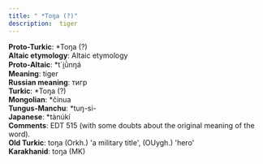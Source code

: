```yaml
---
title: " *Toŋa (?)"
description:  tiger
---
```


<strong>Proto-Turkic</strong>:  *Toŋa (?)<br>
<strong>Altaic etymology</strong>:  Altaic etymology<br>
<strong> Proto-Altaic</strong>:  *t`i̯ŭ̀nŋá<br>
<strong>Meaning</strong>:  tiger<br>
<strong>Russian meaning</strong>:  тигр<br>
<strong>Turkic</strong>:  *Toŋa (?)<br>
<strong>Mongolian</strong>:  *činua<br>
<strong>Tungus-Manchu</strong>:  *tuŋ-si-<br>
<strong>Japanese</strong>:  *tànúkí<br>
<strong>Comments</strong>:  EDT 515 (with some doubts about the original meaning of the word).<br>
<strong>Old Turkic</strong>:  toŋa (Orkh.) 'a military title', (OUygh.) 'hero'<br>
<strong>Karakhanid</strong>:  toŋa (MK)<br>


